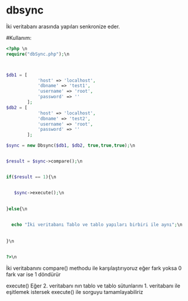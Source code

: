 # dbsync
İki veritabanı arasında yapıları senkronize eder.

#Kullanım:

```php
<?php \n
require("dbSync.php");\n



$db1 = [
            'host' => 'localhost',
            'dbname' => 'test1',
            'username' => 'root',
            'password' => ''
        ];
$db2 = [
            'host' => 'localhost',
            'dbname' => 'test2',
            'username' => 'root',
            'password' => ''
        ];

$sync = new Dbsync($db1, $db2, true,true,true);\n


$result = $sync->compare();\n


if($result == 1){\n


   $sync->execute();\n
   
   
}else{\n


  echo "İki veritabanı Tablo ve tablo yapıları birbiri ile aynı";\n
 
 
}\n


?>\n

```

İki veritabanını compare() methodu ile karşılaştırıyoruz
eğer fark yoksa 0 fark var ise 1 döndürür


execute()
Eğer 2. veritabanı nın tablo ve tablo sütunlarını 1. veritabanı ile eşitlemek istersek
execute() ile sorguyu tamamlayabiliriz

